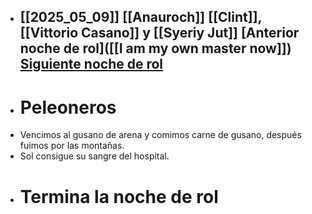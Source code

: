 - [[2025_05_09]]
  [[Anauroch]]
  [[Clint]], [[Vittorio Casano]] y [[Syeriy Jut]]
  [Anterior noche de rol]([[I am my own master now]])
  [Siguiente noche de rol]([["Charlie"]])
  ---
- # Peleoneros
- Vencimos al gusano de arena y comimos carne de gusano, después fuimos por las montañas.
- Sol consigue su sangre del hospital.
- # Termina la noche de rol